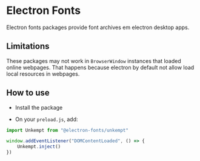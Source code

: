 # Electron Fonts

Electron fonts packages provide font archives em electron desktop apps.

## Limitations

These packages may not work in `BrowserWindow` instances that loaded online webpages. That happens because electron by default not allow load local resources in webpages.

## How to use

* Install the package

* On your `preload.js`, add:

```ts
import Unkempt from "@electron-fonts/unkempt"

window.addEventListener("DOMContentLoaded", () => {
    Unkempt.inject()
})
```